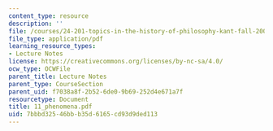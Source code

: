 ```yaml
---
content_type: resource
description: ''
file: /courses/24-201-topics-in-the-history-of-philosophy-kant-fall-2005/7bbbd32546bbb35d6165cd93d9ded113_11_phenomena.pdf
file_type: application/pdf
learning_resource_types:
- Lecture Notes
license: https://creativecommons.org/licenses/by-nc-sa/4.0/
ocw_type: OCWFile
parent_title: Lecture Notes
parent_type: CourseSection
parent_uid: f7038a8f-2b52-6de0-9b69-252d4e671a7f
resourcetype: Document
title: 11_phenomena.pdf
uid: 7bbbd325-46bb-b35d-6165-cd93d9ded113
---
```

